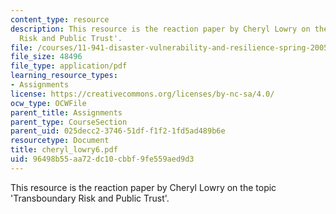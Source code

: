 ```yaml
---
content_type: resource
description: This resource is the reaction paper by Cheryl Lowry on the topic 'Transboundary
  Risk and Public Trust'.
file: /courses/11-941-disaster-vulnerability-and-resilience-spring-2005/96498b55aa72dc10cbbf9fe559aed9d3_cheryl_lowry6.pdf
file_size: 48496
file_type: application/pdf
learning_resource_types:
- Assignments
license: https://creativecommons.org/licenses/by-nc-sa/4.0/
ocw_type: OCWFile
parent_title: Assignments
parent_type: CourseSection
parent_uid: 025decc2-3746-51df-f1f2-1fd5ad489b6e
resourcetype: Document
title: cheryl_lowry6.pdf
uid: 96498b55-aa72-dc10-cbbf-9fe559aed9d3
---
```

This resource is the reaction paper by Cheryl Lowry on the topic 'Transboundary Risk and Public Trust'.